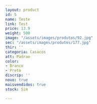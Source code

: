 ```yaml
---
layout: product
id: 5
name: Teste
link: Test
price: 13.9
weight: 500
image: "/assets/images/produtos/92.jpg"
sec: "/assets/images/produtos/177.jpg"
thir: ''
categoria: Casacos
att: Padrao
color:
- Branco
- Preto
discrip: ''
novo: true
maisvendidos: true
stock: Sim

---
```

